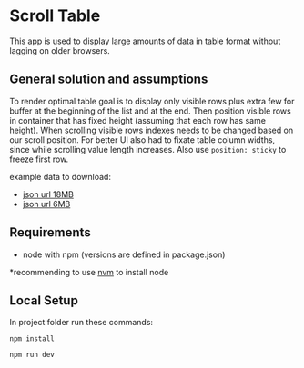 # Scroll Table

This app is used to display large amounts of data in table format without lagging on older browsers.

## General solution and assumptions

To render optimal table goal is to display only visible rows plus extra few for buffer at the beginning of the list and at the end. Then position visible rows in container that has fixed height (assuming that each row has same height). When scrolling visible rows indexes needs to be changed based on our scroll position.
For better UI also had to fixate table column widths, since while scrolling value length increases. Also use `position: sticky` to freeze first row.

example data to download:
- [json url 18MB](https://t9017069553.p.clickup-attachments.com/t9017069553/79c97fbe-a008-45ad-a350-6296629804e7/huge_18MB.json)
- [json url 6MB](https://t9017069553.p.clickup-attachments.com/t9017069553/fad65577-b776-4f95-8204-e552e0e57469/huge_6MB.json)

## Requirements

- node with npm (versions are defined in package.json)

*recommending to use [nvm](https://github.com/nvm-sh/nvm) to install node

## Local Setup

In project folder run these commands:

``` npm install ```

``` npm run dev ```
